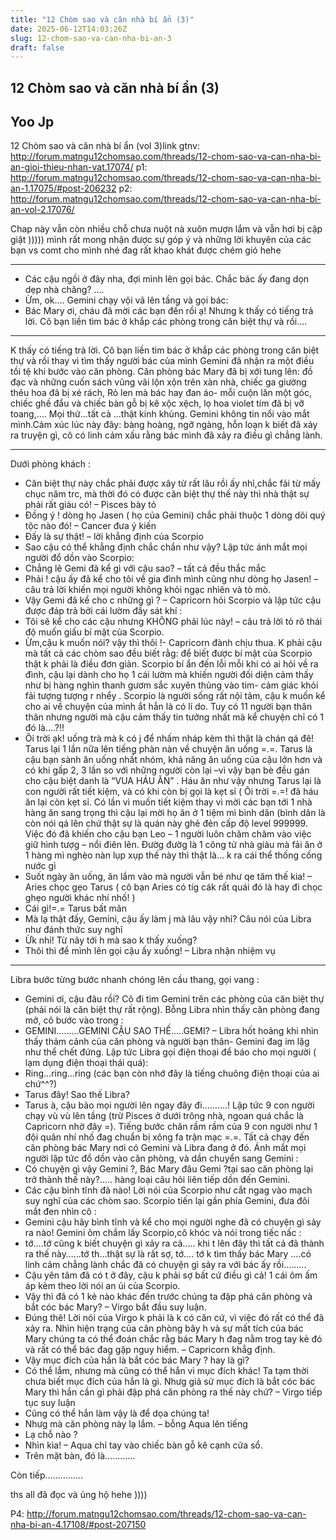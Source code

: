```yaml
---
title: "12 Chòm sao và căn nhà bí ẩn (3)"
date: 2025-06-12T14:03:26Z
slug: 12-chom-sao-va-can-nha-bi-an-3
draft: false
---
```


## 12 Chòm sao và căn nhà bí ẩn (3)

## Yoo Jp

12 Chòm sao và căn nhà bí ẩn (vol 3)link gtnv: http://forum.matngu12chomsao.com/threads/12-chom-sao-va-can-nha-bi-an-gioi-thieu-nhan-vat.17074/ 
p1: http://forum.matngu12chomsao.com/threads/12-chom-sao-va-can-nha-bi-an-1.17075/#post-206232 
p2: http://forum.matngu12chomsao.com/threads/12-chom-sao-va-can-nha-bi-an-vol-2.17076/
 
Chap này vẫn còn nhiều chỗ chưa nuột nà xuôn mượn lắm và vẫn hơi bị cập giật ))))) mình rất mong nhận được sự góp ý và những lời khuyên của các bạn vs comt cho mình nhé  đag rất khao khát được chém gió hehe
 
 
****************
- Các cậu ngồi ở đây nha, đợi mình lên gọi bác. Chắc bác ấy đang dọn dẹp nhà chăng? ….
- Ừm, ok….
Gemini chạy vội vã lên tầng và gọi bác:
- Bác Mary ơi, cháu đã mời các bạn đến rồi ạ!
Nhưng k thấy có tiếng trả lời. Cô bạn liền tìm bác ở khắp các phòng trong căn biệt thự và rồi….
 
****************
K thấy có tiếng trả lời. Cô bạn liền tìm bác ở khắp các phòng trong căn biệt thự và rồi thay vì tìm thấy người bác của mình Gemini đã nhận ra một điều tồi tệ khi bước vào căn phòng. Căn phòng bác Mary đã bị xới tung lên: đồ đạc và những cuốn sách vũng vãi lộn xộn trên xàn nhà, chiếc ga giường thêu hoa đã bị xé rách, Rỏ len mà bác hay đan áo- mỗi cuộn lăn một góc, chiếc ghế đẩu và chiếc bàn gỗ bị kê xộc xệch, lọ hoa violet tím đã bị vỡ toang,…. Mọi thứ...tất cả …thật kinh khủng.
Gemini không tin nổi vào mắt mình.Cảm xúc lúc này đây: bàng hoàng, ngỡ ngàng, hỗn loạn k biết đã xảy ra truyện gì, cô có linh cảm xấu rằng bác mình đã xảy ra điều gì chẳng lành.
 
****************
Dưới phòng khách :
- Căn biệt thự này chắc phải được xây từ rất lâu rồi ấy nhỉ,chắc fải từ mấy chục năm trc, mà thời đó có được căn biệt thự thế này thì nhà thật sự phải rất giàu có! – Pisces bày tỏ
- Đồng ý ! dòng họ Jasen ( họ của Gemini) chắc phải thuộc 1 dòng dõi quý tộc nào đó! – Cancer đưa ý kiến 
- Đấy là sự thật! – lời khẳng định của Scorpio
- Sao cậu có thể khẳng định chắc chắn như vậy?
Lập tức ánh mắt mọi người đổ dồn vào Scorpio:
- Chẳng lẽ Gemi đã kể gì với cậu sao? – tất cả đều thắc mắc
- Phải ! cậu ấy đã kể cho tôi về gia đình mình cũng như dòng họ Jasen! – câu trả lời khiến mọi người không khỏi ngạc nhiên và tò mò.
- Vậy Gemi đã kể cho c những gì ? – Capricorn hỏi Scorpio và lập tức cậu được đáp trả bởi cái lườm đầy sát khí :
- Tôi sẽ kể cho các cậu nhưng KHÔNG phải lúc này! – câu trả lời tỏ rõ thái độ muốn giấu bí mật của Scorpio.
- Ừm,cậu k muốn nói? vậy thì thôi !- Capricorn đành chịu thua. K phải cậu mà tất cả các chòm sao đều biết rằg: để biết được bí mật của Scorpio thật k phải là điều đơn giản. Scorpio bí ẩn đến lỗi mỗi khi có ai hỏi về ra đình, cậu lại dành cho họ 1 cái lườm mà khiến người đối diện cảm thấy như bị hàng nghìn thanh gươm sắc xuyên thủng vào tim- cảm giác khỏi fải tượng tượng r nhểy . Scorpio là người sống rất nội tâm, cậu k muốn kể cho ai về chuyện của mình ắt hẳn là có lí do. Tuy có 11 người bạn thân thân nhưng người mà cậu cảm thấy tin tưởng nhất mà kể chuyện chỉ có 1 đó là….?!! 
- Ôi trời ạk! uống trà mà k có j để nhấm nháp kèm thì thật là chán qá đê! Tarus lại 1 lần nữa lên tiếng phàn nàn về chuyện ăn uống =.=. 
Tarus là cậu bạn sành ăn uống nhất nhóm, khả năng ăn uống của cậu lớn hơn và có khi gấp 2, 3 lần so với những người còn lại –vì vậy bạn bè đều gán cho cậu biệt danh là “VUA HÁU ĂN” . Háu ăn như vậy nhưng Tarus lại là con người rất tiết kiệm, và có khi còn bị gọi là kẹt sỉ ( Ôi trời =.=! đã háu ăn lại còn kẹt sỉ. Có lần vì muốn tiết kiệm thay vì mời các bạn tới 1 nhà hàng ăn sang trọng thì cậu lại mời họ ăn ở 1 tiệm mì bình dân (bình dân là còn nói qá lên chứ thật sự là quán này ghẻ đẻn cấp độ level 999999. Việc đó đã khiến cho cậu bạn Leo – 1 người luôn chăm chăm vào việc giữ hình tượg – nổi điên lên. Đườg đườg là 1 công tử nhà giàu mà fải ăn ở 1 hàng mì nghèo nàn lụp xụp thế này thì thật là... k ra cái thể thống cống nước gì 
- Suốt ngày ăn uống, ăn lắm vào mà người vẫn bé như qe tăm thế kia! – Aries chọc gẹo Tarus ( cô bạn Aries có tíg cák rất quái đó là hay đi chọc ghẹo người khác  nhí nhố! )
- Cái gì!=.= Tarus bất mãn
- Mà lạ thật đấy, Gemini, cậu ấy làm j mà lâu vậy nhỉ? Câu nói của Libra như đánh thức suy nghĩ
- Ừk nhỉ! Từ nãy tới h mà sao k thấy xuống?
- Thôi thì để mình lên gọi cậu ấy xuống! – Libra nhận nhiệm vụ
 
****************
Libra bước từng bước nhanh chóng lên cầu thang, gọi vang :
- Gemini ơi, cậu đâu rồi?
Cô đi tìm Gemini trên các phòng của căn biệt thự (phải nói là căn biệt thự rất rộng). Bỗng Libra nhìn thấy căn phòng đang mở, cô bước vào trong :
- GEMINI………GEMINI CẬU SAO THẾ…..GEMI? – Libra hốt hoảng khi nhìn thấy thảm cảnh của căn phòng và người bạn thân- Gemini đag im lặg như thể chết đứng. Lập tức Libra gọi điện thoại để báo cho mọi người ( lạm dụng điện thoại thái quá):
- Ring…ring…ring (các bạn còn nhớ đây là tiếng chuông điện thoại của ai chứ^^?)
- Tarus đây! Sao thế Libra?
- Tarus à, cậu bảo mọi người lên ngay đây đi……….!
Lập tức 9 con người chạy vù vù lên tầng (trừ Pisces ở dưới trông nhà, ngoan quá chắc là Capricorn nhờ đây =). Tiếng bước chân rầm rầm của 9 con người như 1 đội quân nhí nhố đag chuẩn bị xông fa trận mạc =.=. Tất cả chạy đến căn phòng bác Mary nơi có Gemini và Libra đang ở đó. Ánh mắt mọi người lập tức đổ dồn vào căn phòng, và dần chuyển sang Gemini :
- Có chuyện gì vậy Gemini ?, Bác Mary đâu Gemi ?tại sao căn phòng lại trở thành thế này?..... hàng loại câu hỏi liên tiếp dồn đến Gemini.
- Các cậu bình tĩnh đã nào! Lời nói của Scorpio như cắt ngag vào mạch suy nghĩ của các chòm sao.
Scorpio tiến lại gần phía Gemini, đưa đôi mắt đen nhìn cô :
- Gemini cậu hãy bình tĩnh và kể cho mọi người nghe đã có chuyện gì sảy ra nào!
Gemini ôm chầm lấy Scorpio,cô khóc và nói trong tiếc nấc :
- tớ….tớ cũng k biết chuyện gì xảy ra cả….. khi t lên đây thì tất cả đã thành ra thế này……tớ th…thật sự là rất sợ, tớ…. tớ k tìm thấy bác Mary ….có linh cảm chẳng lành chắc đã có chuyện gì sảy ra với bác ấy rồi…..….
- Cậu yên tâm đã có t ở đây, cậu k phải sợ bất cứ điều gì cả! 1 cái ôm ấm áp kèm theo lời nói an ủi của Scorpio.
- Vậy thì đã có 1 kẻ nào khác đến trước chúng ta đập phá căn phòng và bắt cóc bác Mary? – Virgo bắt đầu suy luận. 
- Đúng thê! Lời nói của Virgo k phải là k có căn cứ, vì việc đó rất có thể đã xảy ra. Nhìn hiện trạng của căn phòng bây h và sự mất tích của bác Mary chúng ta có thể đoán chắc rằg bác Mary h đag nằm trog tay kẻ đó và rất có thể bác đag gặp nguy hiểm. – Capricorn khẳg định.
- Vậy mục đích của hắn là bắt cóc bác Mary ? hay là gì?
- Có thể lắm, nhưng mà cũng có thể hắn vì mục đích khác! Ta tạm thời chưa biết mục đích của hắn là gì. Nhưg giả sử mục đích là bắt cóc bác Mary thì hắn cần gì phải đập phá căn phòng ra thế này chứ? – Virgo tiếp tục suy luận
- Cũng có thể hắn làm vậy là để dọa chúng ta! 
- Nhưg mà căn phòng này lạ lắm. – bỗng Aqua lên tiếng
- Lạ chỗ nào ? 
- Nhìn kìa! – Aqua chỉ tay vào chiếc bàn gỗ kê cạnh cửa sổ.
- Trên mặt bàn, đó là…………
 
Còn tiếp……………
 
ths all đã đọc và ủng hộ hehe )))) 
 
P4: http://forum.matngu12chomsao.com/threads/12-chom-sao-va-can-nha-bi-an-4.17108/#post-207150
 
~~~>Khanh Nhật<~~~